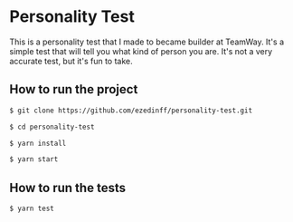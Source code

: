 # Personality Test

This is a personality test that I made to became builder at TeamWay. It's a simple test that will tell you what kind of person you are. It's not a very accurate test, but it's fun to take.


## How to run the project
```bash
$ git clone https://github.com/ezedinff/personality-test.git

$ cd personality-test

$ yarn install

$ yarn start
```

## How to run the tests
```bash
$ yarn test
```